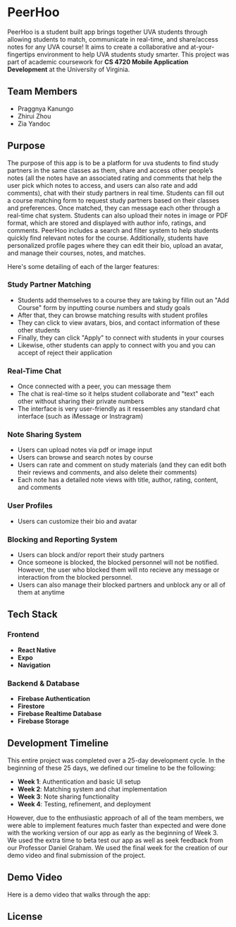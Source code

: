 # PeerHoo

PeerHoo is a student built app brings together UVA students through allowing students to match, communicate in real-time, and share/access notes for any UVA course! It aims to create a collaborative and at-your-fingertips environment to help UVA students study smarter. This project was part of academic coursework for **CS 4720 Mobile Application Development** at the University of Virginia. 

## Team Members
- Praggnya Kanungo 
- Zhirui Zhou 
- Zia Yandoc

## Purpose

The purpose of this app is to be a platform for uva students to find study partners in the same classes as them, share and access other people’s notes (all the notes have an associated rating and comments that help the user pick which notes to access, and users can also rate and add comments), chat with their study partners in real time. Students can fill out a course matching form to request study partners based on their classes and preferences. Once matched, they can message each other through a real-time chat system. Students can also upload their notes in image or PDF format, which are stored and displayed with author info, ratings, and comments. PeerHoo includes a search and filter system to help students quickly find relevant notes for the course. Additionally, students have personalized profile pages where they can edit their bio, upload an avatar, and manage their courses, notes, and matches.

Here's some detailing of each of the larger features:

### Study Partner Matching
- Students add themselves to a course they are taking by fillin out an "Add Course" form by inputting course numbers and study goals
- After that, they can browse matching results with student profiles
- They can click to view avatars, bios, and contact information of these other students
- Finally, they can click "Apply" to connect with students in your courses
- Likewise, other students can apply to connect with you and you can accept of reject their application

### Real-Time Chat
- Once connected with a peer, you can message them
- The chat is real-time so it helps student collaborate and "text" each other without sharing their private numbers
- The interface is very user-friendly as it ressembles any standard chat interface (such as iMessage or Instragram)

### Note Sharing System
- Users can upload notes via pdf or image input
- Users can browse and search notes by course
- Users can rate and comment on study materials (and they can edit both their reviews and comments, and also delete their comments)
- Each note has a detailed note views with title, author, rating, content, and comments

### User Profiles
- Users can customize their bio and avatar

### Blocking and Reporting System
- Users can block and/or report their study partners
- Once someone is blocked, the blocked personnel will not be notified. However, the user who blocked them will nto recieve any message or interaction from the blocked personnel.
- Users can also manage their blocked partners and unblock any or all of them at anytime

## Tech Stack

### Frontend
- **React Native** 
- **Expo** 
- **Navigation** 

### Backend & Database
- **Firebase Authentication** 
- **Firestore** 
- **Firebase Realtime Database** 
- **Firebase Storage** 


## Development Timeline

This entire project was completed over a 25-day development cycle. In the beginning of these 25 days, we defined our timeline to be the following:

- **Week 1**: Authentication and basic UI setup
- **Week 2**: Matching system and chat implementation  
- **Week 3**: Note sharing functionality
- **Week 4**: Testing, refinement, and deployment

However, due to the enthusiastic approach of all of the team members, we were able to implement features much faster than expected and were done with the working version of our app as early as the beginning of Week 3. We used the extra time to beta test our app as well as seek feedback from our Professor Daniel Graham. We used the final week for the creation of our demo video and final submission of the project. 

## Demo Video

Here is a demo video that walks through the app: 

## License
